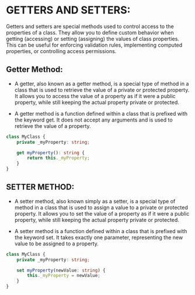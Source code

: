  # GETTERS AND SETTERS:
 Getters and setters are special methods used to control access to the properties of a class. They allow you to define custom behavior when getting (accessing) or setting (assigning) the values of class properties. This can be useful for enforcing validation rules, implementing computed properties, or controlling access permissions.

 ## Getter Method:
 - A getter, also known as a getter method, is a special type of method in a class that is used to retrieve the value of a private or protected property. It allows you to access the value of a property as if it were a public property, while still keeping the actual property private or protected.

- A getter method is a function defined within a class that is prefixed with the keyword get. It does not accept any 
  arguments and is used to retrieve the value of a property.

```TypeScript
class MyClass {
    private _myProperty: string;

    get myProperty(): string {
        return this._myProperty;
    }
} 
```


## SETTER METHOD:
- A setter method, also known simply as a setter, is a special type of method in a class that is used to assign a value to a private or protected property. It allows you to set the value of a property as if it were a public property, while still keeping the actual property private or protected.

- A setter method is a function defined within a class that is prefixed with the keyword set. It takes exactly one parameter, representing the new value to be assigned to a property.

```TypeScript
class MyClass {
    private _myProperty: string;

    set myProperty(newValue: string) {
        this._myProperty = newValue;
    }
}
```







